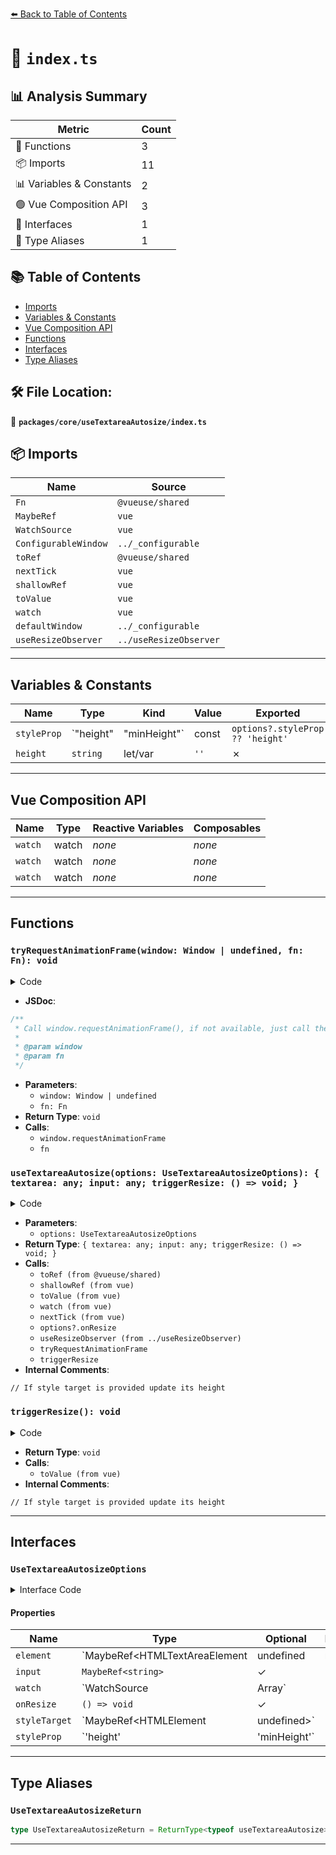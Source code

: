 [⬅️ Back to Table of Contents](../../../index.md)

# 📄 `index.ts`

## 📊 Analysis Summary

| Metric | Count |
|--------|-------|
| 🔧 Functions | 3 |
| 📦 Imports | 11 |
| 📊 Variables & Constants | 2 |
| 🟢 Vue Composition API | 3 |
| 📐 Interfaces | 1 |
| 📑 Type Aliases | 1 |

## 📚 Table of Contents

- [Imports](#imports)
- [Variables & Constants](#variables-constants)
- [Vue Composition API](#vue-composition-api)
- [Functions](#functions)
- [Interfaces](#interfaces)
- [Type Aliases](#type-aliases)

## 🛠️ File Location:
📂 **`packages/core/useTextareaAutosize/index.ts`**

## 📦 Imports

| Name | Source |
|------|--------|
| `Fn` | `@vueuse/shared` |
| `MaybeRef` | `vue` |
| `WatchSource` | `vue` |
| `ConfigurableWindow` | `../_configurable` |
| `toRef` | `@vueuse/shared` |
| `nextTick` | `vue` |
| `shallowRef` | `vue` |
| `toValue` | `vue` |
| `watch` | `vue` |
| `defaultWindow` | `../_configurable` |
| `useResizeObserver` | `../useResizeObserver` |


---

## Variables & Constants

| Name | Type | Kind | Value | Exported |
|------|------|------|-------|----------|
| `styleProp` | `"height" | "minHeight"` | const | `options?.styleProp ?? 'height'` | ✗ |
| `height` | `string` | let/var | `''` | ✗ |


---

## Vue Composition API

| Name | Type | Reactive Variables | Composables |
|------|------|-------------------|-------------|
| `watch` | watch | *none* | *none* |
| `watch` | watch | *none* | *none* |
| `watch` | watch | *none* | *none* |


---

## Functions

### `tryRequestAnimationFrame(window: Window | undefined, fn: Fn): void`

<details><summary>Code</summary>

```ts
function tryRequestAnimationFrame(
  window: Window | undefined = defaultWindow,
  fn: Fn,
) {
  if (window && typeof window.requestAnimationFrame === 'function') {
    window.requestAnimationFrame(fn)
  }
  else {
    fn()
  }
}
```
</details>

- **JSDoc**:
```ts
/**
 * Call window.requestAnimationFrame(), if not available, just call the function
 *
 * @param window
 * @param fn
 */
```

- **Parameters**:
  - `window: Window | undefined`
  - `fn: Fn`
- **Return Type**: `void`
- **Calls**:
  - `window.requestAnimationFrame`
  - `fn`
### `useTextareaAutosize(options: UseTextareaAutosizeOptions): { textarea: any; input: any; triggerResize: () => void; }`

<details><summary>Code</summary>

```ts
export function useTextareaAutosize(options: UseTextareaAutosizeOptions = {}) {
  const { window = defaultWindow } = options
  const textarea = toRef(options?.element)
  const input = toRef(options?.input ?? '')
  const styleProp = options?.styleProp ?? 'height'
  const textareaScrollHeight = shallowRef(1)
  const textareaOldWidth = shallowRef(0)

  function triggerResize() {
    if (!textarea.value)
      return

    let height = ''

    textarea.value.style[styleProp] = '1px'
    textareaScrollHeight.value = textarea.value?.scrollHeight
    const _styleTarget = toValue(options?.styleTarget)
    // If style target is provided update its height
    if (_styleTarget)
      _styleTarget.style[styleProp] = `${textareaScrollHeight.value}px`
    // else update textarea's height by updating height variable
    else
      height = `${textareaScrollHeight.value}px`

    textarea.value.style[styleProp] = height
  }

  watch([input, textarea], () => nextTick(triggerResize), { immediate: true })

  watch(textareaScrollHeight, () => options?.onResize?.())

  useResizeObserver(textarea, ([{ contentRect }]) => {
    if (textareaOldWidth.value === contentRect.width)
      return

    tryRequestAnimationFrame(window, () => {
      textareaOldWidth.value = contentRect.width
      triggerResize()
    })
  })

  if (options?.watch)
    watch(options.watch, triggerResize, { immediate: true, deep: true })

  return {
    textarea,
    input,
    triggerResize,
  }
}
```
</details>

- **Parameters**:
  - `options: UseTextareaAutosizeOptions`
- **Return Type**: `{ textarea: any; input: any; triggerResize: () => void; }`
- **Calls**:
  - `toRef (from @vueuse/shared)`
  - `shallowRef (from vue)`
  - `toValue (from vue)`
  - `watch (from vue)`
  - `nextTick (from vue)`
  - `options?.onResize`
  - `useResizeObserver (from ../useResizeObserver)`
  - `tryRequestAnimationFrame`
  - `triggerResize`
- **Internal Comments**:
```
// If style target is provided update its height
```

### `triggerResize(): void`

<details><summary>Code</summary>

```ts
function triggerResize() {
    if (!textarea.value)
      return

    let height = ''

    textarea.value.style[styleProp] = '1px'
    textareaScrollHeight.value = textarea.value?.scrollHeight
    const _styleTarget = toValue(options?.styleTarget)
    // If style target is provided update its height
    if (_styleTarget)
      _styleTarget.style[styleProp] = `${textareaScrollHeight.value}px`
    // else update textarea's height by updating height variable
    else
      height = `${textareaScrollHeight.value}px`

    textarea.value.style[styleProp] = height
  }
```
</details>

- **Return Type**: `void`
- **Calls**:
  - `toValue (from vue)`
- **Internal Comments**:
```
// If style target is provided update its height
```


---

## Interfaces

### `UseTextareaAutosizeOptions`

<details><summary>Interface Code</summary>

```ts
export interface UseTextareaAutosizeOptions extends ConfigurableWindow {
  /** Textarea element to autosize. */
  element?: MaybeRef<HTMLTextAreaElement | undefined | null>
  /** Textarea content. */
  input?: MaybeRef<string>
  /** Watch sources that should trigger a textarea resize. */
  watch?: WatchSource | Array<WatchSource>
  /** Function called when the textarea size changes. */
  onResize?: () => void
  /** Specify style target to apply the height based on textarea content. If not provided it will use textarea it self.  */
  styleTarget?: MaybeRef<HTMLElement | undefined>
  /** Specify the style property that will be used to manipulate height. Can be `height | minHeight`. Default value is `height`. */
  styleProp?: 'height' | 'minHeight'
}
```
</details>

#### Properties

| Name | Type | Optional | Description |
|------|------|----------|-------------|
| `element` | `MaybeRef<HTMLTextAreaElement | undefined | null>` | ✓ |  |
| `input` | `MaybeRef<string>` | ✓ |  |
| `watch` | `WatchSource | Array<WatchSource>` | ✓ |  |
| `onResize` | `() => void` | ✓ |  |
| `styleTarget` | `MaybeRef<HTMLElement | undefined>` | ✓ |  |
| `styleProp` | `'height' | 'minHeight'` | ✓ |  |


---

## Type Aliases

### `UseTextareaAutosizeReturn`

```ts
type UseTextareaAutosizeReturn = ReturnType<typeof useTextareaAutosize>;
```


---